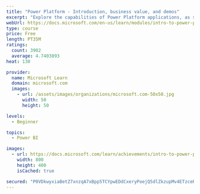 ```yaml
---
title: "Power Platform - Introduction, business value, and demos"
excerpt: "Explore the capabilities of Power Platform applications, as seen in demonstrations and customer case studies."
webUrl: https://docs.microsoft.com/en-us/learn/modules/intro-to-power-platform-mba/
type: course
price: Free
length: PT35M
ratings:
  count: 3902
  average: 4.7403893
heat: 130

provider:
  name: Microsoft Learn
  domain: microsoft.com
  images:
    - url: /assets/images/organizations/microsoft.com-50x50.jpg
      width: 50
      height: 50

levels:
  - Beginner

topics:
  - Power BI

images:
  - url: https://docs.microsoft.com/learn/achievements/intro-to-power-platform-social.png
    width: 800
    height: 400
    isCached: true

secured: "P0VDkwyxiaBetZ7xnzqA7xBpp5TCYpwEDdCxeryPoejQ5dlZkzupMv4ETzceR4NWB9z0Znmgv/SfGGEdQirLKq3U+ssiymr49Jk2T5PCH6FikVrIzbtMsTburM26lapoH3K+yPaYHvZOzPncu+gOUnVI8sIK9EBn/GDroaYmqHd1PHlPJQ4FVvhf9oQBHdduBQT7WoZeE1Tzbkjgo60002A8/CvVpR/yfWNEBLm1WW04W1LU4beFpQpHfMv46n5dnT+auPhM7B9gd9FJ84DAKqFWcJJCb2tXNM5s6BQ1Hl64nZmEmAgG1m21r88UT1RRdVDF0BKf1Nib9o5Y3MKM5XwOQLib95LFxe/Hd6As3NIQOdW8L4UywoLOQZp+CB6UcZQMwrg+r3mzZ2UZwuenKdikh/fIRhxSwSYRO+bdreI=;bRJa9ZygbKmW4mMEZs2SiA=="
---
```



